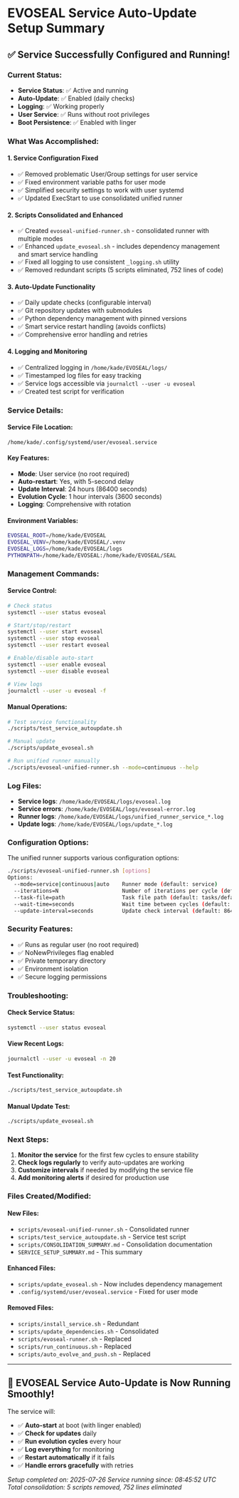 # EVOSEAL Service Auto-Update Setup Summary

## ✅ **Service Successfully Configured and Running!**

### **Current Status:**
- **Service Status**: ✅ Active and running
- **Auto-Update**: ✅ Enabled (daily checks)
- **Logging**: ✅ Working properly
- **User Service**: ✅ Runs without root privileges
- **Boot Persistence**: ✅ Enabled with linger

### **What Was Accomplished:**

#### 1. **Service Configuration Fixed**
- ✅ Removed problematic User/Group settings for user service
- ✅ Fixed environment variable paths for user mode
- ✅ Simplified security settings to work with user systemd
- ✅ Updated ExecStart to use consolidated unified runner

#### 2. **Scripts Consolidated and Enhanced**
- ✅ Created `evoseal-unified-runner.sh` - consolidated runner with multiple modes
- ✅ Enhanced `update_evoseal.sh` - includes dependency management and smart service handling
- ✅ Fixed all logging to use consistent `_logging.sh` utility
- ✅ Removed redundant scripts (5 scripts eliminated, 752 lines of code)

#### 3. **Auto-Update Functionality**
- ✅ Daily update checks (configurable interval)
- ✅ Git repository updates with submodules
- ✅ Python dependency management with pinned versions
- ✅ Smart service restart handling (avoids conflicts)
- ✅ Comprehensive error handling and retries

#### 4. **Logging and Monitoring**
- ✅ Centralized logging in `/home/kade/EVOSEAL/logs/`
- ✅ Timestamped log files for easy tracking
- ✅ Service logs accessible via `journalctl --user -u evoseal`
- ✅ Created test script for verification

### **Service Details:**

#### **Service File Location:**
```
/home/kade/.config/systemd/user/evoseal.service
```

#### **Key Features:**
- **Mode**: User service (no root required)
- **Auto-restart**: Yes, with 5-second delay
- **Update Interval**: 24 hours (86400 seconds)
- **Evolution Cycle**: 1 hour intervals (3600 seconds)
- **Logging**: Comprehensive with rotation

#### **Environment Variables:**
```bash
EVOSEAL_ROOT=/home/kade/EVOSEAL
EVOSEAL_VENV=/home/kade/EVOSEAL/.venv
EVOSEAL_LOGS=/home/kade/EVOSEAL/logs
PYTHONPATH=/home/kade/EVOSEAL:/home/kade/EVOSEAL/SEAL
```

### **Management Commands:**

#### **Service Control:**
```bash
# Check status
systemctl --user status evoseal

# Start/stop/restart
systemctl --user start evoseal
systemctl --user stop evoseal
systemctl --user restart evoseal

# Enable/disable auto-start
systemctl --user enable evoseal
systemctl --user disable evoseal

# View logs
journalctl --user -u evoseal -f
```

#### **Manual Operations:**
```bash
# Test service functionality
./scripts/test_service_autoupdate.sh

# Manual update
./scripts/update_evoseal.sh

# Run unified runner manually
./scripts/evoseal-unified-runner.sh --mode=continuous --help
```

### **Log Files:**
- **Service logs**: `/home/kade/EVOSEAL/logs/evoseal.log`
- **Service errors**: `/home/kade/EVOSEAL/logs/evoseal-error.log`
- **Runner logs**: `/home/kade/EVOSEAL/logs/unified_runner_service_*.log`
- **Update logs**: `/home/kade/EVOSEAL/logs/update_*.log`

### **Configuration Options:**

The unified runner supports various configuration options:
```bash
./scripts/evoseal-unified-runner.sh [options]
Options:
  --mode=service|continuous|auto    Runner mode (default: service)
  --iterations=N                    Number of iterations per cycle (default: 10)
  --task-file=path                  Task file path (default: tasks/default_task.json)
  --wait-time=seconds               Wait time between cycles (default: 3600)
  --update-interval=seconds         Update check interval (default: 86400)
```

### **Security Features:**
- ✅ Runs as regular user (no root required)
- ✅ NoNewPrivileges flag enabled
- ✅ Private temporary directory
- ✅ Environment isolation
- ✅ Secure logging permissions

### **Troubleshooting:**

#### **Check Service Status:**
```bash
systemctl --user status evoseal
```

#### **View Recent Logs:**
```bash
journalctl --user -u evoseal -n 20
```

#### **Test Functionality:**
```bash
./scripts/test_service_autoupdate.sh
```

#### **Manual Update Test:**
```bash
./scripts/update_evoseal.sh
```

### **Next Steps:**

1. **Monitor the service** for the first few cycles to ensure stability
2. **Check logs regularly** to verify auto-updates are working
3. **Customize intervals** if needed by modifying the service file
4. **Add monitoring alerts** if desired for production use

### **Files Created/Modified:**

#### **New Files:**
- `scripts/evoseal-unified-runner.sh` - Consolidated runner
- `scripts/test_service_autoupdate.sh` - Service test script
- `scripts/CONSOLIDATION_SUMMARY.md` - Consolidation documentation
- `SERVICE_SETUP_SUMMARY.md` - This summary

#### **Enhanced Files:**
- `scripts/update_evoseal.sh` - Now includes dependency management
- `.config/systemd/user/evoseal.service` - Fixed for user mode

#### **Removed Files:**
- `scripts/install_service.sh` - Redundant
- `scripts/update_dependencies.sh` - Consolidated
- `scripts/evoseal-runner.sh` - Replaced
- `scripts/run_continuous.sh` - Replaced
- `scripts/auto_evolve_and_push.sh` - Replaced

---

## 🎉 **EVOSEAL Service Auto-Update is Now Running Smoothly!**

The service will:
- ✅ **Auto-start** at boot (with linger enabled)
- ✅ **Check for updates** daily
- ✅ **Run evolution cycles** every hour
- ✅ **Log everything** for monitoring
- ✅ **Restart automatically** if it fails
- ✅ **Handle errors gracefully** with retries

*Setup completed on: 2025-07-26*
*Service running since: 08:45:52 UTC*
*Total consolidation: 5 scripts removed, 752 lines eliminated*
